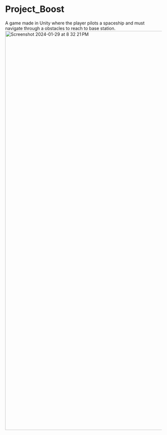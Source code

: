 # Project_Boost
A game made in Unity where the player pilots a spaceship and must navigate through a obstacles to reach to base station.
<img width="1280" alt="Screenshot 2024-01-29 at 8 32 21 PM" src="https://github.com/Nitash-Biswas/Project_Boost/assets/32383636/398c277a-3a98-4964-a240-9024a802cdb7">
